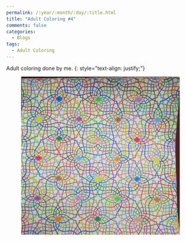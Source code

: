 ```yaml
---
permalink: /:year/:month/:day/:title.html
title: "Adult Coloring #4"
comments: false
categories:
  - Blogs
tags:
  - Adult Coloring
---
```


Adult coloring done by me.
{: style="text-align: justify;"}
<br>

<figure>
    <a href="/assets/img/blogs/2018/09/22/IMG_20180922_014903.jpg"><img src="/assets/img/blogs/2018/09/22/IMG_20180922_014903.jpg"></a>
</figure>

